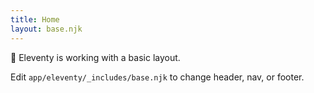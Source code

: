 ```yaml
---
title: Home
layout: base.njk
---
```

🚀 Eleventy is working with a basic layout.

Edit `app/eleventy/_includes/base.njk` to change header, nav, or footer.

